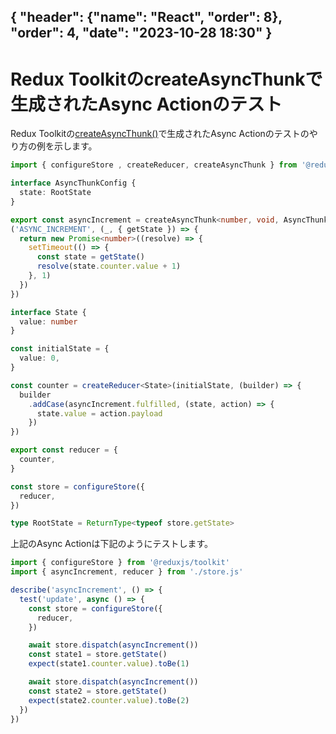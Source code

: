 { "header": {"name": "React", "order": 8}, "order": 4, "date": "2023-10-28 18:30"  }
---
# Redux ToolkitのcreateAsyncThunkで生成されたAsync Actionのテスト

Redux Toolkitの[createAsyncThunk()](https://redux-toolkit.js.org/api/createAsyncThunk)で生成されたAsync Actionのテストのやり方の例を示します。

```ts
import { configureStore , createReducer, createAsyncThunk } from '@reduxjs/toolkit'

interface AsyncThunkConfig {
  state: RootState
}

export const asyncIncrement = createAsyncThunk<number, void, AsyncThunkConfig>
('ASYNC_INCREMENT', (_, { getState }) => {
  return new Promise<number>((resolve) => {
    setTimeout(() => {
      const state = getState()
      resolve(state.counter.value + 1)
    }, 1)
  })
})

interface State {
  value: number
}

const initialState = {
  value: 0,
}

const counter = createReducer<State>(initialState, (builder) => {
  builder
    .addCase(asyncIncrement.fulfilled, (state, action) => {
      state.value = action.payload
    })
})

export const reducer = {
  counter,
}

const store = configureStore({
  reducer,
})

type RootState = ReturnType<typeof store.getState>
```

上記のAsync Actionは下記のようにテストします。

```ts
import { configureStore } from '@reduxjs/toolkit'
import { asyncIncrement, reducer } from './store.js'

describe('asyncIncrement', () => {
  test('update', async () => {
    const store = configureStore({
      reducer,
    })

    await store.dispatch(asyncIncrement())
    const state1 = store.getState()
    expect(state1.counter.value).toBe(1)

    await store.dispatch(asyncIncrement())
    const state2 = store.getState()
    expect(state2.counter.value).toBe(2)
  })
})
```
